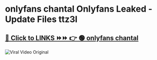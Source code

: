 
 # onlyfans chantal Onlyfans Leaked - Update Files ttz3l

## <h2><a href="https://clipsfans.com/onlyfans_chantal&ref=git">🔗 Click to LINKS ⏩⏩ 👉 🟢 onlyfans chantal </a></h2>

<a href="https://clipsfans.com/onlyfans_chantal&ref=git" rel="nofollow" data-target="animated-image.originalLink"><img src="https://i.ibb.co.com/xMMVF88/686577567.gif" alt="Viral Video Original" style="max-width: 100%; display: inline-block;" data-target="animated-image.originalImage"></a>

